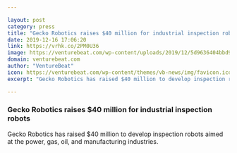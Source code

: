 ```yaml
---

layout: post
category: press
title: "Gecko Robotics raises $40 million for industrial inspection robots"
date: 2019-12-16 17:06:20
link: https://vrhk.co/2PM0U36
image: https://venturebeat.com/wp-content/uploads/2019/12/5d9636404bbd9780c949e6ac_Robots.jpg?w=1200&strip=all
domain: venturebeat.com
author: "VentureBeat"
icon: https://venturebeat.com/wp-content/themes/vb-news/img/favicon.ico
excerpt: "Gecko Robotics has raised $40 million to develop inspection robots aimed at the power, gas, oil, and manufacturing industries."

---
```


### Gecko Robotics raises $40 million for industrial inspection robots

Gecko Robotics has raised $40 million to develop inspection robots aimed at the power, gas, oil, and manufacturing industries.